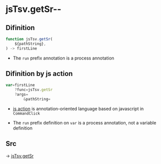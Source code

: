 # jsTsv.getSr--

## Difinition

```js.js
function jsTsv.getSr(
	${pathString},
) -> firstLine
```

- The `run` prefix annotation is a process annotation


## Difinition by js action

```js.js
var=firstLine
	?func=jsTsv.getSr
	?args=
		&pathString=
```

- [js action](#) is annotation-oriented language based on javascript in `CommandClick`

- The `run` prefix definition on `var` is a process annotation, not a variable definition

## Src

-> [jsTsv.getSr](https://github.com/puutaro/CommandClick/blob/master/app/src/main/java/com/puutaro/commandclick/fragment_lib/terminal_fragment/js_interface/tsv/JsTsv.kt#L43)


